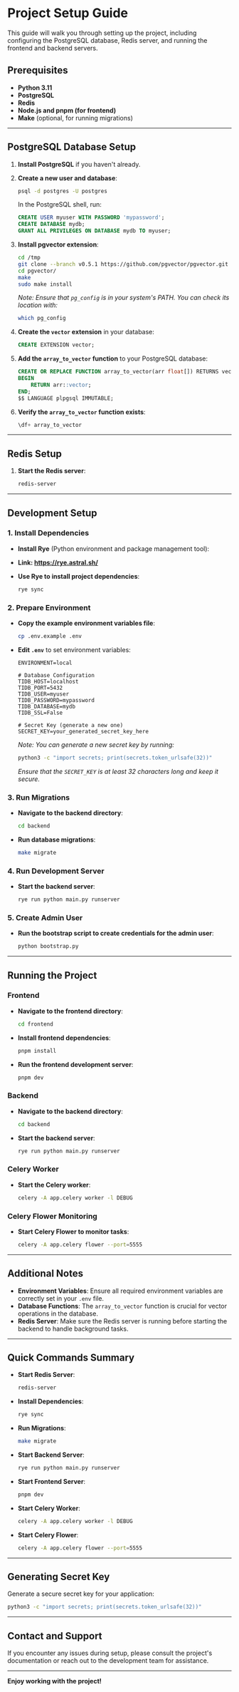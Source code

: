# Project Setup Guide

This guide will walk you through setting up the project, including configuring the PostgreSQL database, Redis server, and running the frontend and backend servers.

## Prerequisites

- **Python 3.11**
- **PostgreSQL**
- **Redis**
- **Node.js and pnpm (for frontend)**
- **Make** (optional, for running migrations)

---

## PostgreSQL Database Setup

1. **Install PostgreSQL** if you haven't already.

2. **Create a new user and database**:

   ```bash
   psql -d postgres -U postgres
   ```

   In the PostgreSQL shell, run:

   ```sql
   CREATE USER myuser WITH PASSWORD 'mypassword';
   CREATE DATABASE mydb;
   GRANT ALL PRIVILEGES ON DATABASE mydb TO myuser;
   ```

3. **Install pgvector extension**:

   ```bash
   cd /tmp
   git clone --branch v0.5.1 https://github.com/pgvector/pgvector.git
   cd pgvector/
   make
   sudo make install
   ```

   *Note: Ensure that `pg_config` is in your system's PATH. You can check its location with:*

   ```bash
   which pg_config
   ```

4. **Create the `vector` extension** in your database:

   ```sql
   CREATE EXTENSION vector;
   ```

5. **Add the `array_to_vector` function** to your PostgreSQL database:

   ```sql
   CREATE OR REPLACE FUNCTION array_to_vector(arr float[]) RETURNS vector AS $$
   BEGIN
       RETURN arr::vector;
   END;
   $$ LANGUAGE plpgsql IMMUTABLE;
   ```

6. **Verify the `array_to_vector` function exists**:

   ```sql
   \df+ array_to_vector
   ```

---

## Redis Setup

1. **Start the Redis server**:

   ```bash
   redis-server
   ```

---

## Development Setup

### 1. Install Dependencies

- **Install Rye** (Python environment and package management tool):
- **Link: https://rye.astral.sh/**

- **Use Rye to install project dependencies**:

  ```bash
  rye sync
  ```

### 2. Prepare Environment

- **Copy the example environment variables file**:

  ```bash
  cp .env.example .env
  ```

- **Edit `.env`** to set environment variables:

  ```env
  ENVIRONMENT=local

  # Database Configuration
  TIDB_HOST=localhost
  TIDB_PORT=5432
  TIDB_USER=myuser
  TIDB_PASSWORD=mypassword
  TIDB_DATABASE=mydb
  TIDB_SSL=False

  # Secret Key (generate a new one)
  SECRET_KEY=your_generated_secret_key_here
  ```

  *Note: You can generate a new secret key by running:*

  ```bash
  python3 -c "import secrets; print(secrets.token_urlsafe(32))"
  ```

  *Ensure that the `SECRET_KEY` is at least 32 characters long and keep it secure.*

### 3. Run Migrations

- **Navigate to the backend directory**:

  ```bash
  cd backend
  ```

- **Run database migrations**:

  ```bash
  make migrate
  ```

### 4. Run Development Server

- **Start the backend server**:

  ```bash
  rye run python main.py runserver
  ```

### 5. Create Admin User

- **Run the bootstrap script to create credentials for the admin user**:

  ```bash
  python bootstrap.py
  ```

---

## Running the Project

### Frontend

- **Navigate to the frontend directory**:

  ```bash
  cd frontend
  ```

- **Install frontend dependencies**:

  ```bash
  pnpm install
  ```

- **Run the frontend development server**:

  ```bash
  pnpm dev
  ```

### Backend

- **Navigate to the backend directory**:

  ```bash
  cd backend
  ```

- **Start the backend server**:

  ```bash
  rye run python main.py runserver
  ```

### Celery Worker

- **Start the Celery worker**:

  ```bash
  celery -A app.celery worker -l DEBUG
  ```

### Celery Flower Monitoring

- **Start Celery Flower to monitor tasks**:

  ```bash
  celery -A app.celery flower --port=5555
  ```

---

## Additional Notes

- **Environment Variables**: Ensure all required environment variables are correctly set in your `.env` file.
- **Database Functions**: The `array_to_vector` function is crucial for vector operations in the database.
- **Redis Server**: Make sure the Redis server is running before starting the backend to handle background tasks.

---

## Quick Commands Summary

- **Start Redis Server**:

  ```bash
  redis-server
  ```

- **Install Dependencies**:

  ```bash
  rye sync
  ```

- **Run Migrations**:

  ```bash
  make migrate
  ```

- **Start Backend Server**:

  ```bash
  rye run python main.py runserver
  ```

- **Start Frontend Server**:

  ```bash
  pnpm dev
  ```

- **Start Celery Worker**:

  ```bash
  celery -A app.celery worker -l DEBUG
  ```

- **Start Celery Flower**:

  ```bash
  celery -A app.celery flower --port=5555
  ```

---

## Generating Secret Key

Generate a secure secret key for your application:

```bash
python3 -c "import secrets; print(secrets.token_urlsafe(32))"
```

---

## Contact and Support

If you encounter any issues during setup, please consult the project's documentation or reach out to the development team for assistance.

---

**Enjoy working with the project!**